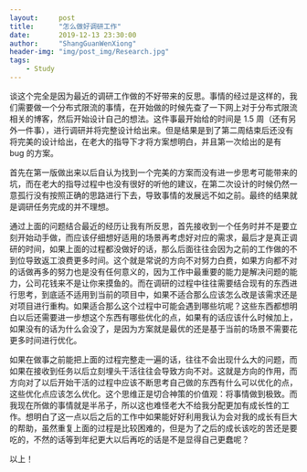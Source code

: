 ```yaml
---
layout:     post
title:      "怎么做好调研工作"
date:       2019-12-13 23:30:00
author:     "ShangGuanWenXiong"
header-img: "img/post_img/Research.jpg"
tags:
    - Study
---
```


谈这个完全是因为最近的调研工作做的不好带来的反思。事情的经过是这样的，我们需要做一个分布式限流的事情，在开始做的时候先查了一下网上对于分布式限流相关的博客，然后开始设计自己的想法。这件事最开始给的时间是 1.5 周（还有另外一件事），进行调研并将完整设计给出来。但是结果是到了第二周结束后还没有将完美的设计给出，在老大的指导下才将方案想明白，并且第一次给出的是有 bug 的方案。

首先在第一版做出来以后自认为找到一个完美的方案而没有进一步思考可能带来的坑，而在老大的指导过程中也没有很好的听他的建议，在第二次设计的时候仍然一意孤行没有按照正确的思路进行下去，导致事情的发展远不如之前。最终的结果就是调研任务完成的并不理想。

通过上面的问题结合最近的经历让我有所反思，首先接收到一个任务时并不是要立刻开始动手做，而应该仔细想好适用的场景再考虑好对应的需求，最后才是真正调研的时间，如果上面的过程都没做好的话，那么后面往往会因为之前的工作做的不到位导致返工浪费更多时间。这个就是常说的方向不对努力白费，如果方向都不对的话做再多的努力也是没有任何意义的，因为工作中最重要的能力是解决问题的能力，公司花钱来不是让你来摸鱼的。而在调研的过程中往往需要结合现有的东西进行思考，到底适不适用到当前的项目中，如果不适合那么应该怎么改是该需求还是对项目进行重构。如果适合那么这个过程中可能会遇到哪些坑呢？这些东西都想明白以后还需要进一步想这个东西有哪些优化的点，如果有的话应该什么时候加上，如果没有的话为什么会没了，是因为方案就是最优的还是基于当前的场景不需要花更多时间进行优化。

如果在做事之前能把上面的过程完整走一遍的话，往往不会出现什么大的问题，而如果在接收到任务以后立刻埋头干活往往会导致方向不对。这就是方向的作用，而方向对了以后开始干活的过程中应该不断思考自己做的东西有什么可以优化的点，这些优化点应该怎么优化。这个思维正是切合神策的价值观：将事情做到极致。而我现在所做的事情就是半吊子，所以这也难怪老大不给我分配更加有成长性的工作。想明白了这一点以后之后的工作中如果能好好利用我认为会对我的成长有巨大的帮助，虽然重复上面的过程是比较困难的，但是为了之后的成长该吃的苦还是要吃的，不然的话等到年纪更大以后再吃的话是不是显得自己更蠢呢？

以上！


